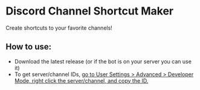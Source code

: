 # Discord Channel Shortcut Maker
Create shortcuts to your favorite channels!

## How to use:
* Download the latest release (or if the bot is on your server you can use it)
* To get server/channel IDs, [go to User Settings > Advanced > Developer Mode, right click the server/channel, and copy the ID.](https://support.discord.com/hc/en-us/articles/206346498-Where-can-I-find-my-User-Server-Message-ID)
